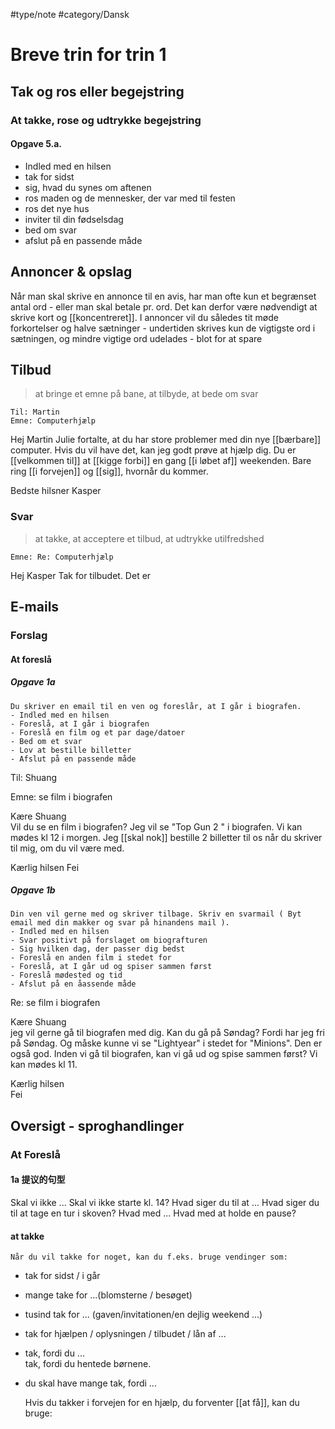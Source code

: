 #type/note #category/Dansk 

# Breve trin for trin 1

## Tak og ros eller begejstring

### At takke, rose og udtrykke begejstring

#### Opgave 5.a.

- Indled med en hilsen
- tak for sidst
- sig, hvad du synes om aftenen
- ros maden og de mennesker, der var med til festen 
- ros det nye hus
- inviter til din fødselsdag
- bed om svar
- afslut på en passende måde


## Annoncer & opslag

Når man skal skrive en annonce til en avis, har man ofte kun et begrænset antal ord - eller man skal betale pr. ord. 
Det kan derfor være nødvendigt at skrive kort og [[koncentreret]]. 
I annoncer vil du således tit møde forkortelser og halve sætninger - undertiden skrives kun de vigtigste ord i sætningen, og mindre vigtige ord udelades - blot for at spare

## Tilbud

> at bringe et emne på bane, at tilbyde, at bede om svar

	Til: Martin
	Emne: Computerhjælp

Hej Martin
Julie fortalte, at du har store problemer med din nye [[bærbare]] computer. Hvis du vil have det, kan jeg godt prøve at hjælp dig. Du er [[velkommen til]] at [[kigge forbi]] en gang [[i løbet af]] weekenden. Bare ring [[i forvejen]] og [[sig]], hvornår du kommer.

Bedste hilsner
Kasper

### Svar
> at takke, at acceptere et tilbud, at udtrykke utilfredshed

	Emne: Re: Computerhjælp

Hej Kasper
Tak for tilbudet. Det er 

## E-mails

### Forslag  

#### At foreslå  

##### Opgave 1a  

	Du skriver en email til en ven og foreslår, at I går i biografen. 
	- Indled med en hilsen  
	- Foreslå, at I går i biografen  
	- Foreslå en film og et par dage/datoer  
	- Bed om et svar  
	- Lov at bestille billetter  
	- Afslut på en passende måde  


Til: Shuang

Emne: se film i biografen

Kære Shuang  
Vil du se en film i biografen? Jeg vil se "Top Gun 2 " i biografen. Vi kan mødes kl 12 i morgen. Jeg [[skal nok]] bestille 2 billetter til os når du skriver til mig, om du vil være med. 

Kærlig hilsen
Fei 


##### Opgave 1b
	Din ven vil gerne med og skriver tilbage. Skriv en svarmail ( Byt email med din makker og svar på hinandens mail ).  
	- Indled med en hilsen  
	- Svar positivt på forslaget om biografturen  
	- Sig hvilken dag, der passer dig bedst  
	- Foreslå en anden film i stedet for  
	- Foreslå, at I går ud og spiser sammen først  
	- Foreslå mødested og tid  
	- Afslut på en åassende måde  


Re: se film i biografen

Kære Shuang  
jeg vil  gerne gå til biografen med dig. Kan du gå på Søndag? Fordi har jeg fri på Søndag. Og måske kunne vi se "Lightyear" i stedet for "Minions". Den er også god. 
Inden vi gå til biografen, kan vi gå ud og spise sammen først? Vi kan mødes kl 11.  

Kærlig hilsen  
Fei



## Oversigt - sproghandlinger

### At Foreslå 
#### 1a 提议的句型

Skal vi ikke ... 
	Skal vi ikke starte kl. 14?
Hvad siger du til at ... 
	Hvad siger du til at tage en tur i skoven?
Hvad med ...
	Hvad med at holde en pause?

#### at takke

	Når du vil takke for noget, kan du f.eks. bruge vendinger som: 
	
- tak for sidst / i går
- mange take for ...(blomsterne / besøget)
- tusind tak for ... (gaven/invitationen/en dejlig weekend ...)
- tak for hjælpen  / oplysningen / tilbudet / lån af ...
- tak, fordi du ...  
	tak, fordi du hentede børnene.
- du skal have mange tak, fordi ...

	Hvis du takker i forvejen for en hjælp, du forventer [[at få]], kan du bruge: 
